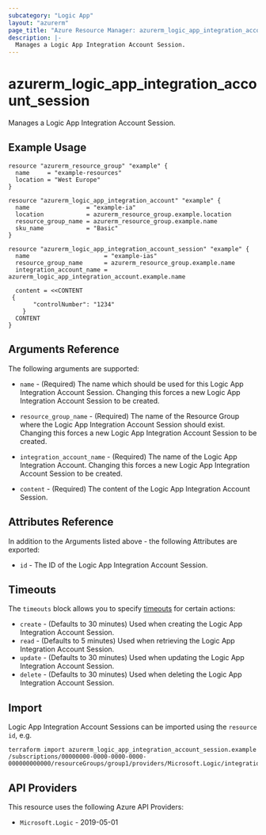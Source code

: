 ```yaml
---
subcategory: "Logic App"
layout: "azurerm"
page_title: "Azure Resource Manager: azurerm_logic_app_integration_account_session"
description: |-
  Manages a Logic App Integration Account Session.
---
```


# azurerm_logic_app_integration_account_session

Manages a Logic App Integration Account Session.

## Example Usage

```hcl
resource "azurerm_resource_group" "example" {
  name     = "example-resources"
  location = "West Europe"
}

resource "azurerm_logic_app_integration_account" "example" {
  name                = "example-ia"
  location            = azurerm_resource_group.example.location
  resource_group_name = azurerm_resource_group.example.name
  sku_name            = "Basic"
}

resource "azurerm_logic_app_integration_account_session" "example" {
  name                     = "example-ias"
  resource_group_name      = azurerm_resource_group.example.name
  integration_account_name = azurerm_logic_app_integration_account.example.name

  content = <<CONTENT
 {
       "controlNumber": "1234"
    }
  CONTENT
}
```

## Arguments Reference

The following arguments are supported:

* `name` - (Required) The name which should be used for this Logic App Integration Account Session. Changing this forces a new Logic App Integration Account Session to be created.

* `resource_group_name` - (Required) The name of the Resource Group where the Logic App Integration Account Session should exist. Changing this forces a new Logic App Integration Account Session to be created.

* `integration_account_name` - (Required) The name of the Logic App Integration Account. Changing this forces a new Logic App Integration Account Session to be created.

* `content` - (Required) The content of the Logic App Integration Account Session.

## Attributes Reference

In addition to the Arguments listed above - the following Attributes are exported:

* `id` - The ID of the Logic App Integration Account Session.

## Timeouts

The `timeouts` block allows you to specify [timeouts](https://www.terraform.io/language/resources/syntax#operation-timeouts) for certain actions:

* `create` - (Defaults to 30 minutes) Used when creating the Logic App Integration Account Session.
* `read` - (Defaults to 5 minutes) Used when retrieving the Logic App Integration Account Session.
* `update` - (Defaults to 30 minutes) Used when updating the Logic App Integration Account Session.
* `delete` - (Defaults to 30 minutes) Used when deleting the Logic App Integration Account Session.

## Import

Logic App Integration Account Sessions can be imported using the `resource id`, e.g.

```shell
terraform import azurerm_logic_app_integration_account_session.example /subscriptions/00000000-0000-0000-0000-000000000000/resourceGroups/group1/providers/Microsoft.Logic/integrationAccounts/account1/sessions/session1
```

## API Providers
<!-- This section is generated, changes will be overwritten -->
This resource uses the following Azure API Providers:

* `Microsoft.Logic` - 2019-05-01
